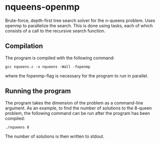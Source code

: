 # nqueens-openmp
Brute-force, depth-first tree search solver for the n-queens problem.
Uses openmp to parallelize the search.
This is done using tasks, each of which consists of a call to the recursive search function.

## Compilation
The program is compiled with the following command:
    
    gcc nqueens.c -o nqueens -Wall -fopenmp
    
where the fopenmp-flag is necessary for the program to run in parallel.

## Running the program
The program takes the dimension of the problem as a command-line argument.
As an example, to find the number of solutions to the 8-queen problem, the following command
can be run after the program has been compiled:
    
    ./nqueens 8
    
The number of solutions is then written to stdout.
